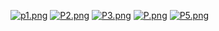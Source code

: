 [![p1.png](https://i.postimg.cc/k5LjD1TD/p1.png)](https://postimg.cc/mcN35wfG)
[![P2.png](https://i.postimg.cc/vm4qYFLp/P2.png)](https://postimg.cc/PLkzy774)
[![P3.png](https://i.postimg.cc/4xL2RNt6/P3.png)](https://postimg.cc/pmjJDvsr)
[![P.png](https://i.postimg.cc/Px8R4sCm/P.png)](https://postimg.cc/k6qsJHF4)
[![P5.png](https://i.postimg.cc/RCKYJm5m/P5.png)](https://postimg.cc/XXNLtTY1)
